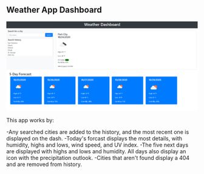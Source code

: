 ## Weather App Dashboard

![](weather.png)

This app works by:

-Any searched cities are added to the history, and the most recent one is displayed on the dash.
-Today's forcast displays the most details, with humidity, highs and lows, wind speed, and UV index.
-The five next days are displayed with highs and lows and humidity. All days also display an icon with the precipitation outlook.
-Cities that aren't found display a 404 and are removed from history.
